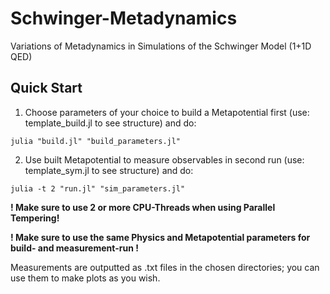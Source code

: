 # Schwinger-Metadynamics
Variations of Metadynamics in Simulations of the Schwinger Model (1+1D QED)

## Quick Start
1. Choose parameters of your choice to build a Metapotential first (use: template_build.jl to see structure) and do:
```
julia "build.jl" "build_parameters.jl"
```

2. Use built Metapotential to measure observables in second run (use: template_sym.jl to see structure) and do:
```
julia -t 2 "run.jl" "sim_parameters.jl"
```
**! Make sure to use 2 or more CPU-Threads when using Parallel Tempering!** 

**! Make sure to use the same Physics and Metapotential parameters for build- and measurement-run !**

Measurements are outputted as .txt files in the chosen directories; you can use them to make plots as you wish.
